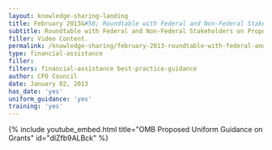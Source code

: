 ```yaml
---
layout: knowledge-sharing-landing
title: February 2013&#58; Roundtable with Federal and Non-Federal Stakeholders on Proposed Uniform Guidance
subtitle: Roundtable with Federal and Non-Federal Stakeholders on Proposed Uniform Guidance
filler: Video Content.
permalink: /knowledge-sharing/february-2013-roundtable-with-federal-and-non-federal-stakeholders-on-proposed-uniform-guidance/
type: financial-assistance
filler:  
filters: financial-assistance best-practice-guidance
author: CFO Council
date: January 02, 2013
has_date: 'yes'
uniform_guidance: 'yes'
training: 'yes'
---
```


{% include youtube_embed.html title="OMB Proposed Uniform Guidance on Grants"  id="dlZfb9ALBck" %}  

